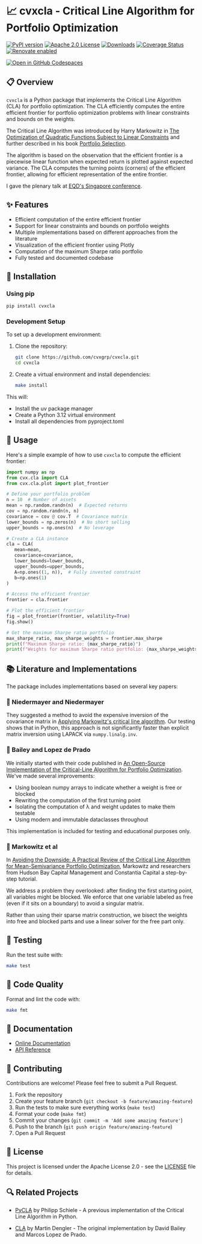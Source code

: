 # 📈 cvxcla - Critical Line Algorithm for Portfolio Optimization

[![PyPI version](https://badge.fury.io/py/cvxcla.svg)](https://badge.fury.io/py/cvxcla)
[![Apache 2.0 License](https://img.shields.io/badge/License-APACHEv2-brightgreen.svg)](https://github.com/cvxgrp/cvxcla/blob/master/LICENSE)
[![Downloads](https://static.pepy.tech/personalized-badge/cvxcla?period=month&units=international_system&left_color=black&right_color=orange&left_text=PyPI%20downloads%20per%20month)](https://pepy.tech/project/cvxcla)
[![Coverage Status](https://coveralls.io/repos/github/cvxgrp/cvxcla/badge.png?branch=main)](https://coveralls.io/github/cvxgrp/cvxcla?branch=main)
[![Renovate enabled](https://img.shields.io/badge/renovate-enabled-brightgreen.svg)](https://github.com/renovatebot/renovate)

[![Open in GitHub Codespaces](https://github.com/codespaces/badge.svg)](https://codespaces.new/cvxgrp/cvxcla)

## 📋 Overview

`cvxcla` is a Python package that implements the Critical Line Algorithm (CLA)
for portfolio optimization.
The CLA efficiently computes the entire efficient frontier for portfolio optimization
problems with linear constraints and bounds on the weights.

The Critical Line Algorithm was introduced by Harry Markowitz
in [The Optimization of Quadratic Functions Subject to Linear Constraints](https://www.rand.org/pubs/research_memoranda/RM1438.html)
and further described in his book [Portfolio Selection](https://www.wiley.com/en-us/Portfolio+Selection%3A+Efficient+Diversification+of+Investments%2C+2nd+Edition-p-9781557861085).

The algorithm is based on the observation that the efficient frontier
is a piecewise linear function when expected return is plotted against
expected variance. The CLA computes the turning points (corners)
of the efficient frontier, allowing for efficient representation of the entire frontier.

I gave the plenary talk at [EQD's Singapore conference](https://tschm.github.io/eqd_markowitz/PresentationEQDweb.pdf).

## ✨ Features

- Efficient computation of the entire efficient frontier
- Support for linear constraints and bounds on portfolio weights
- Multiple implementations based on different approaches from the literature
- Visualization of the efficient frontier using Plotly
- Computation of the maximum Sharpe ratio portfolio
- Fully tested and documented codebase

## 🚀 Installation

### Using pip

```bash
pip install cvxcla
```

### Development Setup

To set up a development environment:

1. Clone the repository:

    ```bash
    git clone https://github.com/cvxgrp/cvxcla.git
    cd cvxcla
    ```

2. Create a virtual environment and install dependencies:

    ```bash
    make install
    ```

This will:

- Install the uv package manager
- Create a Python 3.12 virtual environment
- Install all dependencies from pyproject.toml

## 🔧 Usage

Here's a simple example of how to use `cvxcla` to compute the efficient frontier:

```python
import numpy as np
from cvx.cla import CLA
from cvx.cla.plot import plot_frontier

# Define your portfolio problem
n = 10  # Number of assets
mean = np.random.randn(n)  # Expected returns
cov = np.random.randn(n, n)
covariance = cov @ cov.T  # Covariance matrix
lower_bounds = np.zeros(n)  # No short selling
upper_bounds = np.ones(n)  # No leverage

# Create a CLA instance
cla = CLA(
   mean=mean,
   covariance=covariance,
   lower_bounds=lower_bounds,
   upper_bounds=upper_bounds,
   A=np.ones((1, n)),  # Fully invested constraint
   b=np.ones(1)
)

# Access the efficient frontier
frontier = cla.frontier

# Plot the efficient frontier
fig = plot_frontier(frontier, volatility=True)
fig.show()

# Get the maximum Sharpe ratio portfolio
max_sharpe_ratio, max_sharpe_weights = frontier.max_sharpe
print(f"Maximum Sharpe ratio: {max_sharpe_ratio}")
print(f"Weights for maximum Sharpe ratio portfolio: {max_sharpe_weights}")
```

## 📚 Literature and Implementations

The package includes implementations based on several key papers:

### 📝 Niedermayer and Niedermayer

They suggested a method to avoid the expensive inversion
of the covariance matrix in [Applying Markowitz's critical line algorithm](https://www.researchgate.net/publication/226987510_Applying_Markowitz%27s_Critical_Line_Algorithm).
Our testing shows that in Python, this approach is not significantly
faster than explicit matrix inversion using LAPACK via `numpy.linalg.inv`.

### 📝 Bailey and Lopez de Prado

We initially started with their code published
in [An Open-Source Implementation of the Critical-Line Algorithm for Portfolio Optimization](https://papers.ssrn.com/sol3/papers.cfm?abstract_id=2197616).
We've made several improvements:

- Using boolean numpy arrays to indicate whether a weight is free or blocked
- Rewriting the computation of the first turning point
- Isolating the computation of λ and weight updates to make them testable
- Using modern and immutable dataclasses throughout

This implementation is included for testing and educational purposes only.

### 📝 Markowitz et al

In
[Avoiding the Downside: A Practical Review of the Critical Line Algorithm for Mean-Semivariance Portfolio Optimization](https://www.hudsonbaycapital.com/documents/FG/hudsonbay/research/599440_paper.pdf),
Markowitz and researchers from Hudson Bay Capital Management and Constantia Capital
a step-by-step tutorial.

We address a problem they overlooked: after finding the first starting point,
all variables might be blocked. We enforce that one variable
labeled as free (even if it sits on a boundary) to avoid a singular matrix.

Rather than using their sparse matrix construction, we bisect the
weights into free and blocked parts and use a linear solver for the free part only.

## 🧪 Testing

Run the test suite with:

```bash
make test
```

## 🧹 Code Quality

Format and lint the code with:

```bash
make fmt
```

## 📖 Documentation

- [Online Documentation](https://www.cvxgrp.org/cvxcla/book)
- [API Reference](https://www.cvxgrp.org/cvxcla/pdoc/)

## 👥 Contributing

Contributions are welcome! Please feel free to submit a Pull Request.

1. Fork the repository
2. Create your feature branch (`git checkout -b feature/amazing-feature`)
3. Run the tests to make sure everything works (`make test`)
4. Format your code (`make fmt`)
5. Commit your changes (`git commit -m 'Add some amazing feature'`)
6. Push to the branch (`git push origin feature/amazing-feature`)
7. Open a Pull Request

## 📄 License

This project is licensed under the Apache License 2.0 - see the [LICENSE](LICENSE)
file for details.

## 🔍 Related Projects

- [PyCLA](https://github.com/phschiele/PyCLA) by Philipp Schiele - A
previous implementation of the Critical Line Algorithm in Python.

- [CLA](https://github.com/mdengler/cla) by Martin Dengler - The
original implementation by David Bailey and Marcos Lopez de Prado.

